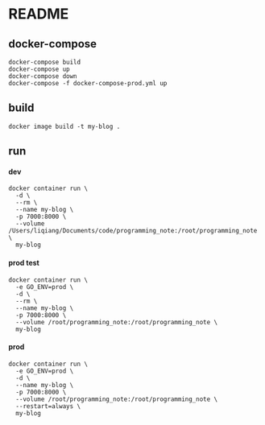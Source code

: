 # README

## docker-compose

```
docker-compose build
docker-compose up
docker-compose down
docker-compose -f docker-compose-prod.yml up
```

## build

```
docker image build -t my-blog .
```

## run

#### dev

```
docker container run \
  -d \
  --rm \
  --name my-blog \
  -p 7000:8000 \
  --volume /Users/liqiang/Documents/code/programming_note:/root/programming_note \
  my-blog
```

#### prod test

```
docker container run \
  -e GO_ENV=prod \
  -d \
  --rm \
  --name my-blog \
  -p 7000:8000 \
  --volume /root/programming_note:/root/programming_note \
  my-blog
```

#### prod

```
docker container run \
  -e GO_ENV=prod \
  -d \
  --name my-blog \
  -p 7000:8000 \
  --volume /root/programming_note:/root/programming_note \
  --restart=always \
  my-blog
```
